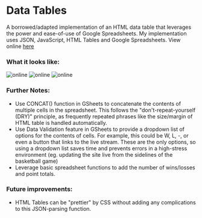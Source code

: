 # Data Tables
A borrowed/adapted implementation of an HTML data table that leverages the power and ease-of-use of Google Spreadsheets. My implementation uses JSON, JavaScript, HTML Tables and Google Spreadsheets. View online [here](http://iasas.jisedu.or.id/basketball/standings.html)

### What it looks like:
![online](https://github.com/pjoneja/Portfolio-Showcase/blob/master/Data%20Tables/TableWebsite.png)
![online](https://github.com/pjoneja/Portfolio-Showcase/blob/master/Data%20Tables/TableGSheet.png)
![online](https://github.com/pjoneja/Portfolio-Showcase/blob/master/Data%20Tables/TableWithHTML.png)

### Further Notes:
* Use CONCAT() function in GSheets to concatenate the contents of multiple cells in the spreadsheet. This follows the "don't-repeat-yourself (DRY)" principle, as frequently repeated phrases like the size/margin of HTML table is handled automatically.
* Use Data Validation feature in GSheets to provide a dropdown list of options for the contents of cells. For example, this could be W, L, -, or even a button that links to the live stream. These are the only options, so using a dropdown list saves time and prevents errors in a high-stress environment (eg. updating the site live from the sidelines of the basketball game)
* Leverage basic spreadsheet functions to add the number of wins/losses and point totals.

### Future improvements: 
* HTML Tables can be "prettier" by CSS without adding any complications to this JSON-parsing function.
